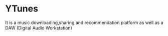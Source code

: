 # YTunes
It is a music downloading,sharing and recommendation platform as well as a DAW (Digital Audio Workstation)

